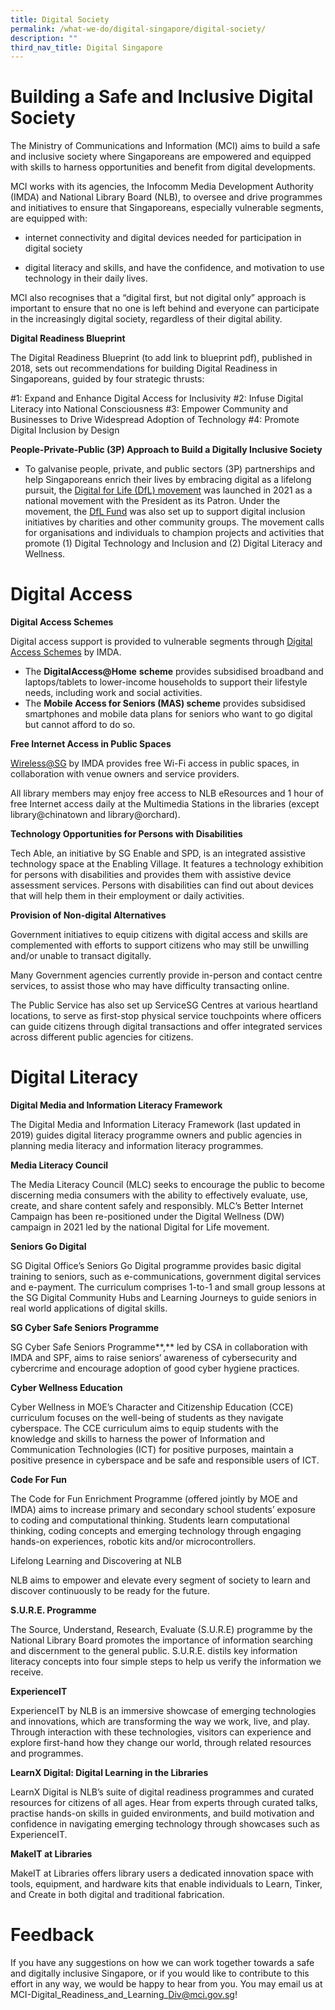 ```yaml
---
title: Digital Society
permalink: /what-we-do/digital-singapore/digital-society/
description: ""
third_nav_title: Digital Singapore
---
```

# **Building a Safe and Inclusive Digital Society**
The Ministry of Communications and Information (MCI) aims to build a safe and inclusive society where Singaporeans are empowered and equipped with skills to harness opportunities and benefit from digital developments. 

MCI works with its agencies, the Infocomm Media Development Authority (IMDA) and National Library Board (NLB), to oversee and drive programmes and initiatives to ensure that Singaporeans, especially vulnerable segments, are equipped with: 

*   internet connectivity and digital devices needed for participation in digital society 
    
*   digital literacy and skills, and have the confidence, and motivation to use technology in their daily lives. 

MCI also recognises that a “digital first, but not digital only” approach is important to ensure that no one is left behind and everyone can participate in the increasingly digital society, regardless of their digital ability.

**Digital Readiness Blueprint**

The Digital Readiness Blueprint (to add link to blueprint pdf), published in 2018, sets out recommendations for building Digital Readiness in Singaporeans, guided by four strategic thrusts:

#1: Expand and Enhance Digital Access for Inclusivity
#2: Infuse Digital Literacy into National Consciousness
#3: Empower Community and Businesses to Drive Widespread Adoption of Technology
#4: Promote Digital Inclusion by Design

**People-Private-Public (3P) Approach to Build a Digitally Inclusive Society**
  
*  To galvanise people, private, and public sectors (3P) partnerships and help Singaporeans enrich their lives by embracing digital as a lifelong pursuit, the [Digital for Life (DfL) movement](https://www.digitalforlife.gov.sg/) was launched in 2021 as a national movement with the President as its Patron. Under the movement, the [DfL Fund](https://www.imda.gov.sg/digitalforlife/funding#donating-to-our-cause) was also set up to support digital inclusion initiatives by charities and other community groups. The movement calls for organisations and individuals to champion projects and activities that promote (1) Digital Technology and Inclusion and (2) Digital Literacy and Wellness.
	
	
# **Digital Access**

**Digital Access Schemes**

Digital access support is provided to vulnerable segments through [Digital Access Schemes](https://eservice.imda.gov.sg/das/homepage) by IMDA.

*   The **DigitalAccess@Home** **scheme** provides subsidised broadband and laptops/tablets to lower-income households to support their lifestyle needs, including work and social activities.
*   The **Mobile Access for Seniors (MAS) scheme** provides subsidised smartphones and mobile data plans for seniors who want to go digital but cannot afford to do so. 

**Free Internet Access in Public Spaces**

[Wireless@SG](https://www.imda.gov.sg/how-we-can-help/wireless-at-sg) by IMDA provides free Wi-Fi access in public spaces, in collaboration with venue owners and service providers. 

All library members may enjoy free access to NLB eResources and 1 hour of free Internet access daily at the Multimedia Stations in the libraries (except library@chinatown and library@orchard). 

**Technology Opportunities for Persons with Disabilities**

Tech Able, an initiative by SG Enable and SPD, is an integrated assistive technology space at the Enabling Village. It features a technology exhibition for persons with disabilities and provides them with assistive device assessment services. Persons with disabilities can find out about devices that will help them in their employment or daily activities.

**Provision of Non-digital Alternatives**  

Government initiatives to equip citizens with digital access and skills are complemented with efforts to support citizens who may still be unwilling and/or unable to transact digitally. 

Many Government agencies currently provide in-person and contact centre services, to assist those who may have difficulty transacting online.   

The Public Service has also set up ServiceSG Centres at various heartland locations, to serve as first-stop physical service touchpoints where officers can guide citizens through digital transactions and offer integrated services across different public agencies for citizens.

# **Digital Literacy**

**Digital Media and Information Literacy Framework**

The Digital Media and Information Literacy Framework (last updated in 2019) guides digital literacy programme owners and public agencies in planning media literacy and information literacy programmes. 


**Media Literacy Council** 

The Media Literacy Council (MLC) seeks to encourage the public to become discerning media consumers with the ability to effectively evaluate, use, create, and share content safely and responsibly. MLC’s Better Internet Campaign has been re-positioned under the Digital Wellness (DW) campaign in 2021 led by the national Digital for Life movement.

**Seniors Go Digital** 

SG Digital Office’s Seniors Go Digital programme provides basic digital training to seniors, such as e-communications, government digital services and e-payment. The curriculum comprises 1-to-1 and small group lessons at the SG Digital Community Hubs and Learning Journeys to guide seniors in real world applications of digital skills.  

**SG Cyber Safe Seniors Programme** 

SG Cyber Safe Seniors Programme**,** led by CSA in collaboration with IMDA and SPF, aims to raise seniors’ awareness of cybersecurity and cybercrime and encourage adoption of good cyber hygiene practices.  

**Cyber Wellness Education**

Cyber Wellness in MOE’s Character and Citizenship Education (CCE) curriculum focuses on the well-being of students as they navigate cyberspace. The CCE curriculum aims to equip students with the knowledge and skills to harness the power of Information and Communication Technologies (ICT) for positive purposes, maintain a positive presence in cyberspace and be safe and responsible users of ICT.

**Code For Fun** 

The Code for Fun Enrichment Programme (offered jointly by MOE and IMDA) aims to increase primary and secondary school students’ exposure to coding and computational thinking. Students learn computational thinking, coding concepts and emerging technology through engaging hands-on experiences, robotic kits and/or microcontrollers.
  

Lifelong Learning and Discovering at NLB


NLB aims to empower and elevate every segment of society to learn and discover continuously to be ready for the future. 

**S.U.R.E. Programme** 

The Source, Understand, Research, Evaluate (S.U.R.E) programme by the National Library Board promotes the importance of information searching and discernment to the general public. S.U.R.E. distils key information literacy concepts into four simple steps to help us verify the information we receive.  
  
**ExperienceIT**

ExperienceIT by NLB is an immersive showcase of emerging technologies and innovations, which are transforming the way we work, live, and play. Through interaction with these technologies, visitors can experience and explore first-hand how they change our world, through related resources and programmes. 

**LearnX Digital: Digital Learning in the Libraries**

LearnX Digital is NLB’s suite of digital readiness programmes and curated resources for citizens of all ages. Hear from experts through curated talks, practise hands-on skills in guided environments, and build motivation and confidence in navigating emerging technology through showcases such as ExperienceIT.

**MakeIT at Libraries** 

MakeIT at Libraries offers library users a dedicated innovation space with tools, equipment, and hardware kits that enable individuals to Learn, Tinker, and Create in both digital and traditional fabrication.
	
# **Feedback**
	
If you have any suggestions on how we can work together towards a safe and digitally inclusive Singapore, or if you would like to contribute to this effort in any way, we would be happy to hear from you. You may email us at MCI-Digital\_Readiness\_and\_Learning\_Div@mci.gov.sg!